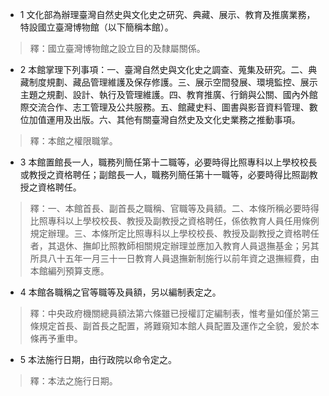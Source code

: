 * 1 文化部為辦理臺灣自然史與文化史之研究、典藏、展示、教育及推廣業務，特設國立臺灣博物館（以下簡稱本館）。

> 釋：國立臺灣博物館之設立目的及隸屬關係。

* 2 本館掌理下列事項：一、臺灣自然史與文化史之調查、蒐集及研究。二、典藏制度規劃、藏品管理維護及保存修護。三、展示空間發展、環境監控、展示主題之規劃、設計、執行及管理維護。四、教育推廣、行銷與公關、國內外館際交流合作、志工管理及公共服務。五、館藏史料、圖書與影音資料管理、數位加值運用及出版。六、其他有關臺灣自然史及文化史業務之推動事項。

> 釋：本館之權限職掌。

* 3 本館置館長一人，職務列簡任第十二職等，必要時得比照專科以上學校校長或教授之資格聘任；副館長一人，職務列簡任第十一職等，必要時得比照副教授之資格聘任。

> 釋：一、本館首長、副首長之職稱、官職等及員額。二、本條所稱必要時得比照專科以上學校校長、教授及副教授之資格聘任，係依教育人員任用條例規定辦理。三、本條所定比照專科以上學校校長、教授及副教授之資格聘任者，其退休、撫卹比照教師相關規定辦理並應加入教育人員退撫基金；另其所具八十五年一月三十一日教育人員退撫新制施行以前年資之退撫經費，由本館編列預算支應。

* 4 本館各職稱之官等職等及員額，另以編制表定之。

> 釋：中央政府機關總員額法第六條雖已授權訂定編制表，惟考量如僅於第三條規定首長、副首長之配置，將難窺知本館人員配置及運作之全貌，爰於本條再予重申。

* 5 本法施行日期，由行政院以命令定之。

> 釋：本法之施行日期。

